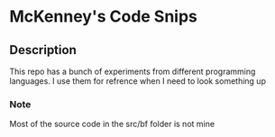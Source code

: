 # McKenney's Code Snips

## Description
This repo has a bunch of experiments from different programming languages.
I use them for refrence when I need to look something up

### Note
Most of the source code in the src/bf folder is not mine

